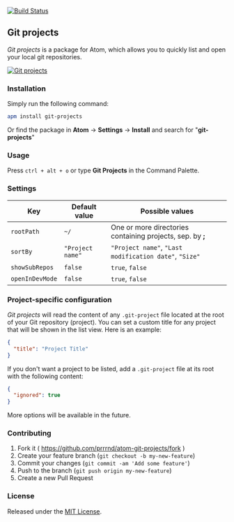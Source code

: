 [![Build Status](https://travis-ci.org/prrrnd/atom-git-projects.svg?branch=master)](https://travis-ci.org/prrrnd/atom-git-projects)

## Git projects

_Git projects_ is a package for Atom, which allows you to quickly list and open your local git repositories.

[![Git projects](https://github.com/prrrnd/atom-git-projects/raw/master/capture.gif)](https://atom.io/packages/git-projects)

### Installation

Simply run the following command:
```sh
apm install git-projects
```

Or find the package in **Atom** &rarr; **Settings** &rarr; **Install** and search for "**git-projects**"

### Usage

Press `ctrl + alt + o` or type **Git Projects** in the Command Palette.

### Settings

| Key              | Default value    | Possible values                                            |
|------------------|------------------|------------------------------------------------------------|
| `rootPath`       | `~/`             | One or more directories containing projects, sep. by **;** |
| `sortBy`         | `"Project name"` | `"Project name"`, `"Last modification date"`, `"Size"`     |
| `showSubRepos`   | `false`          | `true`, `false`                                            |
| `openInDevMode`  | `false`          | `true`, `false`                                            |

### Project-specific configuration

_Git projects_ will read the content of any `.git-project` file located at the root of your Git repository (project).
You can set a custom title for any project that will be shown in the list view.
Here is an example:
```json
{
  "title": "Project Title"
}
```

If you don't want a project to be listed, add a `.git-project` file at its root with the following content:
```json
{
  "ignored": true
}
```

More options will be available in the future.

### Contributing

1. Fork it ( https://github.com/prrrnd/atom-git-projects/fork )
2. Create your feature branch (`git checkout -b my-new-feature`)
3. Commit your changes (`git commit -am 'Add some feature'`)
4. Push to the branch (`git push origin my-new-feature`)
5. Create a new Pull Request

### License

Released under the [MIT License](http://www.opensource.org/licenses/MIT).
